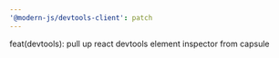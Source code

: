 ```yaml
---
'@modern-js/devtools-client': patch
---
```


feat(devtools): pull up react devtools element inspector from capsule
